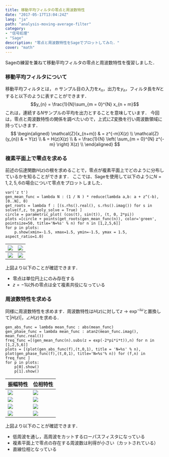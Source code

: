```yaml
---
title: 移動平均フィルタの零点と周波数特性
date: "2017-05-17T13:04:24Z"
lang: "ja"
path: "analysis-moving-average-filter"
category:
- "信号処理"
- "Sage"
description: "零点と周波数特性をSageでプロットしてみた．"
cover: "math"
---
```

Sageの練習を兼ねて移動平均フィルタの零点と周波数特性を復習しました．

### 移動平均フィルタについて
移動平均フィルタとは，
$n$
サンプル目の入力を$x_{n}$，出力を$y_{n}$，フィルタ長を$N$とすると以下のように表すことができます．
$$y_{n} = \frac{1}{N}\sum_{m = 0}^{N} x_{n + m}$$
これは，連続する$N$サンプルの平均を出力とすることを意味しています．
今回は，零点と周波数特性の関係を調べたいので，上式にZ変換を行い周波数領域に持っていきます．
$$
\begin{aligned}
\mathcal{Z}(x_{n+m}) & = z^{-m}X(z) \\
\mathcal{Z}(y_{n}) & = Y(z) \\
                   & = H(z)X(z) \\
                   & = \frac{1}{N} \left( \sum_{m = 0}^{N} z^{-m} \right) X(z) \\
\end{aligned}
$$

### 複素平面上で零点を求める
前述の伝達関数$H(z)$の根を求めることで，零点が複素平面上でどのように分布しているかを知ることができます．
ここでは、Sageを使用して以下のように$N=1,2,5,6$の場合について零点をプロットしました．

```
var('z t')
gen_mean_func = lambda N : (1 / N ) * reduce(lambda a,b: a + z^(-b), [0..N], 0)
get_roots = lambda f : [(s.rhs().real(), s.rhs().imag()) for s in solve(f,z, to_poly_solve = True) ]
circle = parametric_plot( (cos(t), sin(t)), (t, 0, 2*pi))
plots =[circle + points(get_roots(gen_mean_func(n)), color='green', pointsize=50, title='N=%s' % n) for n in [1,2,5,6]]
for p in plots:
    p.show(xmin=-1.5, xmax=1.5, ymin=-1.5, ymax = 1.5, aspect_ratio=1.0)
```

![](analysis-moving-average-filter/zero_0.png) | ![](analysis-moving-average-filter/zero_1.png)
--- | ---
![](analysis-moving-average-filter/zero_2.png) | ![](analysis-moving-average-filter/zero_3.png)

上図より以下のことが確認できます．
- 零点は単位円上にのみ存在する
- $z=-1$以外の零点は全て複素共役になっている

### 周波数特性を求める
同様に周波数特性を求めます．周波数特性は$H(z)$に対して$z \rightarrow \exp^{-i\omega}$と置換して$\left|H(z)\right|$，$\angle H(z)$を求める．

```
gen_abs_func = lambda mean_func : abs(mean_func)
gen_phase_func = lambda mean_func : atan2(mean_func.imag(), mean_func.real())
freq_func =[(gen_mean_func(n).subs(z = exp(-2*pi*i*t)),n) for n in [1,2,5,6]]
plots = [(plot(gen_abs_func(f),(t,0,1), title = 'N=%s' % n), plot(gen_phase_func(f),(t,0,1), title='N=%s'% n)) for (f,n) in freq_func ]
for p in plots:
    p[0].show()
    p[1].show()
```

振幅特性 | 位相特性
--- | ---
![](analysis-moving-average-filter/gain_0.png) | ![](analysis-moving-average-filter/phase_0.png)
![](analysis-moving-average-filter/gain_1.png) | ![](analysis-moving-average-filter/phase_1.png)
![](analysis-moving-average-filter/gain_2.png) | ![](analysis-moving-average-filter/phase_2.png)
![](analysis-moving-average-filter/gain_3.png) | ![](analysis-moving-average-filter/phase_3.png)

上図より以下のことが確認できます．
- 低周波を通し，高周波をカットするローパスフィスタになっている
- 複素平面上で零点の存在する周波数は利得が小さい（カットされている）
- 直線位相となっている
